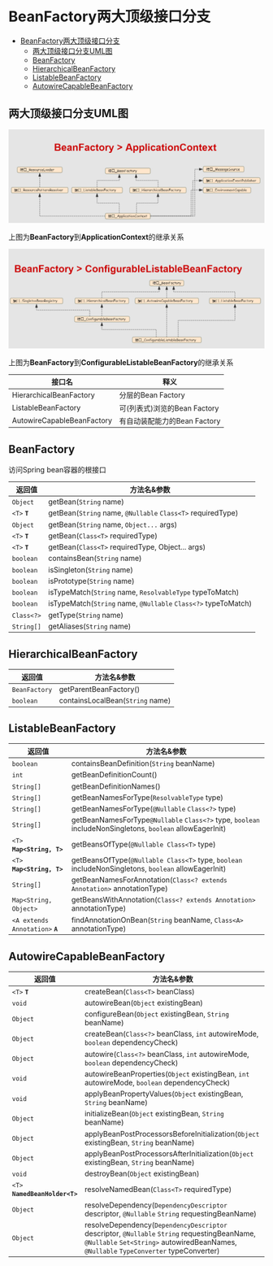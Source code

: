 # BeanFactory两大顶级接口分支


<!-- TOC -->

- [BeanFactory两大顶级接口分支](#beanfactory两大顶级接口分支)
    - [两大顶级接口分支UML图](#两大顶级接口分支uml图)
    - [BeanFactory](#beanfactory)
    - [HierarchicalBeanFactory](#hierarchicalbeanfactory)
    - [ListableBeanFactory](#listablebeanfactory)
    - [AutowireCapableBeanFactory](#autowirecapablebeanfactory)

<!-- /TOC -->

## 两大顶级接口分支UML图

![ae](../../../img/spring/BeanFactory_ApplicationContext.png)

上图为**BeanFactory**到**ApplicationContext**的继承关系

![ae](../../../img/spring/BeanFactory_ConfigurableListableBeanFactory.png)

上图为**BeanFactory**到**ConfigurableListableBeanFactory**的继承关系

| 接口名  | 释义  |
|---|---|
| HierarchicalBeanFactory  | 分层的Bean Factory  |
| ListableBeanFactory  | 可(列表式)浏览的Bean Factory  |
| AutowireCapableBeanFactory  | 有自动装配能力的Bean Factory  |


## BeanFactory

访问Spring bean容器的根接口

| 返回值  | 方法名&参数  |
|---|---|
| `Object` | getBean(`String` name) |
| `<T>` **`T`** | getBean(`String` name, `@Nullable` `Class<T>` requiredType) |
| `Object` | getBean(`String` name, `Object...` args) |
| `<T>` **`T`** | getBean(`Class<T>` requiredType) |
| `<T>` **`T`** | getBean(`Class<T>` requiredType, Object... args) |
| `boolean` | containsBean(`String` name) |
| `boolean` | isSingleton(`String` name) |
| `boolean` | isPrototype(`String` name) |
| `boolean` | isTypeMatch(`String` name, `ResolvableType` typeToMatch) |
| `boolean` | isTypeMatch(`String` name, `@Nullable` `Class<?>` typeToMatch) |
| `Class<?>` | getType(`String` name) |
| `String[]` | getAliases(`String` name) |

## HierarchicalBeanFactory

| 返回值  | 方法名&参数  |
|---|---|
| `BeanFactory` | getParentBeanFactory() |
| `boolean` | containsLocalBean(`String` name) |

## ListableBeanFactory

| 返回值  | 方法名&参数  |
|---|---|
| `boolean` | containsBeanDefinition(`String` beanName) |
| `int` | getBeanDefinitionCount() |
| `String[]` | getBeanDefinitionNames() |
| `String[]` | getBeanNamesForType(`ResolvableType` type) |
| `String[]` | getBeanNamesForType(`@Nullable` `Class<?>` type) |
| `String[]` | getBeanNamesForType`@Nullable` `Class<?>` type, `boolean` includeNonSingletons, `boolean` allowEagerInit) |
| `<T>` **`Map<String, T>`** | getBeansOfType(`@Nullable Class<T>` type) |
| `<T>` **`Map<String, T>`** | getBeansOfType(`@Nullable Class<T>` type, `boolean` includeNonSingletons, `boolean` allowEagerInit) |
| `String[]` | getBeanNamesForAnnotation(`Class<? extends Annotation>` annotationType) |
| `Map<String, Object>` | getBeansWithAnnotation(`Class<? extends Annotation>` annotationType) |
| `<A extends Annotation>` **`A`** | findAnnotationOnBean(`String` beanName, `Class<A>` annotationType) |

## AutowireCapableBeanFactory

| 返回值  | 方法名&参数  |
|---|---|
| `<T>` **`T`** | createBean(`Class<T>` beanClass) |
| `void` | autowireBean(`Object` existingBean) |
| `Object` | configureBean(`Object` existingBean, `String` beanName) |
| `Object` | createBean(`Class<?>` beanClass, `int` autowireMode, `boolean` dependencyCheck) |
| `Object` | autowire(`Class<?>` beanClass, `int` autowireMode, `boolean` dependencyCheck) |
| `void` | autowireBeanProperties(`Object` existingBean, `int` autowireMode, `boolean` dependencyCheck) |
| `void` | applyBeanPropertyValues(`Object` existingBean, `String` beanName) |
| `Object` | initializeBean(`Object` existingBean, `String` beanName) |
| `Object` | applyBeanPostProcessorsBeforeInitialization(`Object` existingBean, `String` beanName) |
| `Object` | applyBeanPostProcessorsAfterInitialization(`Object` existingBean, `String` beanName) |
| `void` | destroyBean(`Object` existingBean) |
| `<T>` **`NamedBeanHolder<T>`** | resolveNamedBean(`Class<T>` requiredType) |
| `Object` | resolveDependency(`DependencyDescriptor` descriptor, `@Nullable` `String` requestingBeanName) |
| `Object` | resolveDependency(`DependencyDescriptor` descriptor, `@Nullable` `String` requestingBeanName, `@Nullable` `Set<String>` autowiredBeanNames, `@Nullable` `TypeConverter` typeConverter) |